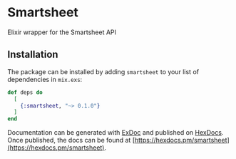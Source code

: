 # Smartsheet

Elixir wrapper for the Smartsheet API

## Installation

The package can be installed by adding `smartsheet` to your list of dependencies in `mix.exs`:

```elixir
def deps do
  [
    {:smartsheet, "~> 0.1.0"}
  ]
end
```

Documentation can be generated with [ExDoc](https://github.com/elixir-lang/ex_doc)
and published on [HexDocs](https://hexdocs.pm). Once published, the docs can
be found at [https://hexdocs.pm/smartsheet](https://hexdocs.pm/smartsheet).
